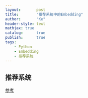 ```yaml
---
layout:       post
title:        "推荐系统中的Embedding"
author:       "Ke"
header-style: text
mathjax: true
catalog:      true
publish:      true
tags:
    - Python
    - Embedding
    - 推荐系统
---
```





## 推荐系统
[参考](https://zhuanlan.zhihu.com/p/137964687)